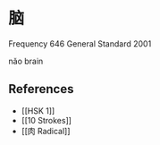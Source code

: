 # 脑
Frequency 646
General Standard 2001

nǎo
brain

## References
- [[HSK 1]]
- [[10 Strokes]]
- [[肉 Radical]]